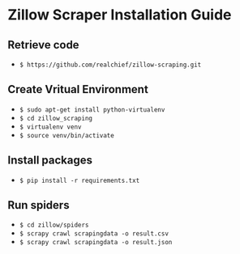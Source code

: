 # Zillow Scraper Installation Guide

## Retrieve code

* `$ https://github.com/realchief/zillow-scraping.git`

## Create Vritual Environment

* `$ sudo apt-get install python-virtualenv`
* `$ cd zillow_scraping`
* `$ virtualenv venv`
* `$ source venv/bin/activate`


## Install packages

* `$ pip install -r requirements.txt`


## Run spiders

* `$ cd zillow/spiders`
* `$ scrapy crawl scrapingdata -o result.csv`
* `$ scrapy crawl scrapingdata -o result.json`
